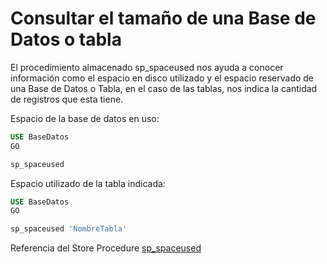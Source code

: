 # Consultar el tamaño de una Base de Datos o tabla

El procedimiento almacenado sp_spaceused nos ayuda a conocer información como el espacio en disco utilizado y el espacio reservado de una Base de Datos o Tabla, en el caso de las tablas, nos indica la cantidad de registros que esta tiene.

Espacio de la base de datos en uso:
```sql
USE BaseDatos
GO

sp_spaceused
```

Espacio utilizado de la tabla indicada:
```sql
USE BaseDatos
GO

sp_spaceused 'NombreTabla'
```

Referencia del Store Procedure [sp_spaceused](https://msdn.microsoft.com/es-es/library/ms188776.aspx)

